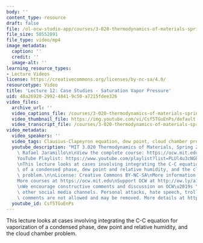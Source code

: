 ```yaml
---
body: ''
content_type: resource
draft: false
file: /ol-ocw-studio-app/courses/3-020-thermodynamics-of-materials-spring-2021/mit3_020s21_lecture_12_1080p_v3_360p_16_9.mp4
file_size: 50552891
file_type: video/mp4
image_metadata:
  caption: ''
  credit: ''
  image-alt: ''
learning_resource_types:
- Lecture Videos
license: https://creativecommons.org/licenses/by-nc-sa/4.0/
resourcetype: Video
title: 'Lecture 12: Case Studies - Saturation Vapor Pressure'
uid: 48a26920-2992-4841-9c50-a7215fdee326
video_files:
  archive_url: ''
  video_captions_file: /courses/3-020-thermodynamics-of-materials-spring-2021/mit3_020s21_lecture_12_1080p_v3_captions.vtt
  video_thumbnail_file: https://img.youtube.com/vi/Csf5TGuEnPs/default.jpg
  video_transcript_file: /courses/3-020-thermodynamics-of-materials-spring-2021/mit3_020s21_lecture_12_1080p_v3_transcript.pdf
video_metadata:
  video_speakers: ''
  video_tags: Clausius-Clapeyron equation, dew point, cloud chamber problem
  youtube_description: "MIT 3.020 Thermodynamics of Materials, Spring 2021\nInstructor:\
    \ Rafael Jaramillo\n\nView the complete course: https://ocw.mit.edu/courses/3-020-thermodynamics-of-materials-spring-2021/\n\
    YouTube Playlist: https://www.youtube.com/playlist?list=PLUl4u3cNGP61g-yRbJz4ghFPJLiok1HxX\n\
    \nThis lecture looks at cases involving integrating the C-C equation for vaporization\
    \ of a condensed phase, dew point and relative humidity, and the cloud chamber\
    \ problem.\n\nLicense: Creative Commons BY-NC-SA\nMore information at https://ocw.mit.edu/terms\n\
    More courses at https://ocw.mit.edu\nSupport OCW at http://ow.ly/a1If50zVRlQ\n\
    \nWe encourage constructive comments and discussion on OCW\u2019s YouTube and\
    \ other social media channels. Personal attacks, hate speech, trolling, and inappropriate\
    \ comments are not allowed and may be removed. More details at https://ocw.mit.edu/comments."
  youtube_id: Csf5TGuEnPs
---
```

This lecture looks at cases involving integrating the C-C equation for vaporization of a condensed phase, dew point and relative humidity, and the cloud chamber problem.